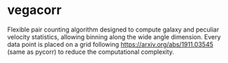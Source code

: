 # vegacorr
Flexible pair counting algorithm designed to compute galaxy and peculiar velocity statistics, allowing binning along the wide angle dimension.
Every data point is placed on a grid following https://arxiv.org/abs/1911.03545 (same as pycorr) to reduce the computational complexity.
